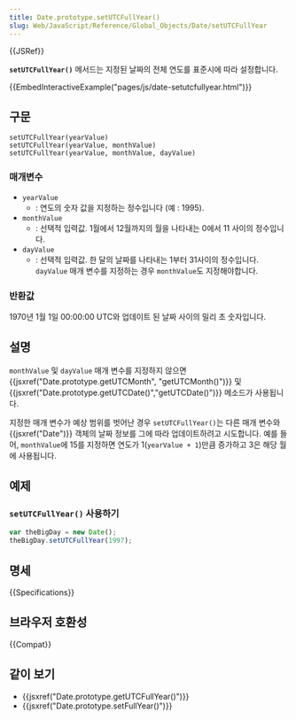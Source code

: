 ```yaml
---
title: Date.prototype.setUTCFullYear()
slug: Web/JavaScript/Reference/Global_Objects/Date/setUTCFullYear
---
```


{{JSRef}}

**`setUTCFullYear()`** 메서드는 지정된 날짜의 전체 연도를 표준시에 따라 설정합니다.

{{EmbedInteractiveExample("pages/js/date-setutcfullyear.html")}}

## 구문

```js-nolint
setUTCFullYear(yearValue)
setUTCFullYear(yearValue, monthValue)
setUTCFullYear(yearValue, monthValue, dayValue)
```

### 매개변수

- `yearValue`
  - : 연도의 숫자 값을 지정하는 정수입니다 (예 : 1995).
- `monthValue`
  - : 선택적 입력값. 1월에서 12월까지의 월을 나타내는 0에서 11 사이의 정수입니다.
- `dayValue`
  - : 선택적 입력값. 한 달의 날짜를 나타내는 1부터 31사이의 정수입니다. `dayValue` 매개 변수를 지정하는 경우 `monthValue`도 지정해야합니다.

### 반환값

1970년 1월 1일 00:00:00 UTC와 업데이트 된 날짜 사이의 밀리 초 숫자입니다.

## 설명

`monthValue` 및 `dayValue` 매개 변수를 지정하지 않으면 {{jsxref("Date.prototype.getUTCMonth", "getUTCMonth()")}} 및 {{jsxref("Date.prototype.getUTCDate()","getUTCDate()")}} 메소드가 사용됩니다.

지정한 매개 변수가 예상 범위를 벗어난 경우 `setUTCFullYear()`는 다른 매개 변수와 {{jsxref("Date")}} 객체의 날짜 정보를 그에 따라 업데이트하려고 시도합니다. 예를 들어, `monthValue`에 15를 지정하면 연도가 1(`yearValue + 1`)만큼 증가하고 3은 해당 월에 사용됩니다.

## 예제

### `setUTCFullYear()` 사용하기

```js
var theBigDay = new Date();
theBigDay.setUTCFullYear(1997);
```

## 명세

{{Specifications}}

## 브라우저 호환성

{{Compat}}

## 같이 보기

- {{jsxref("Date.prototype.getUTCFullYear()")}}
- {{jsxref("Date.prototype.setFullYear()")}}
